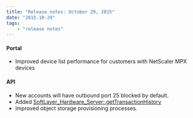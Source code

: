 ```yaml
---
title: "Release notes: October 29, 2015"
date: "2015-10-29"
tags:
    - "release notes"
---
```



#### Portal
+ Improved device list performance for customers with NetScaler MPX devices

#### API
+ New accounts will have outbound port 25 blocked by default.
+ Added [SoftLayer_Hardware_Server::getTransactionHistory](http://sldn.softlayer.com/reference/services/SoftLayer_Hardware_Server/getTransactionHistory)
+ Improved object storage provisioning processes.